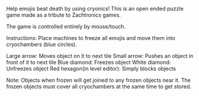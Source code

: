 Help emojis beat death by using cryonics!
This is an open ended puzzle game made as a tribute to Zachtronics games.

The game is controlled entirely by mouse/touch.

Instructions:
Place machines to freeze all emojis and move them into cryochambers (blue circles).

Large arrow: Moves object on it to next tile
Small arrow: Pushes an object in front of it to next tile
Blue diamond: Freezes object
White diamond: Unfreezes object
Red hexagon(in level editor): Simply blocks objects

Note:
Objects when frozen will get joined to any frozen objects near it.
The frozen objects must cover all cryochambers at the same time to get stored.